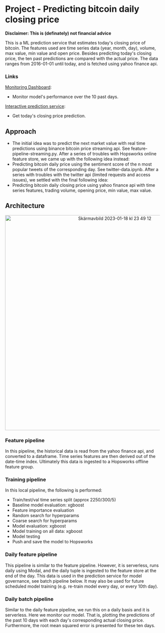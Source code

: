 # Project - Predicting bitcoin daily closing price
**Disclaimer: This is (definately) not financial advice**

This is a ML prediction service that estimates today's closing price of bitcoin. The features used are time series data (year, month, day), volume, max value, min value and open price. Besides predicting today's closing price, the ten past predictions  are compared with the actual price. The data ranges from 2016-01-01 until today, and is fetched using yahoo finance api. 

### Links

[Monitoring Dashboard](https://huggingface.co/spaces/Akseluhr/btc_monitoring):
- Monitor model's performance over the 10 past days.

[Interactive prediction service](https://huggingface.co/spaces/Akseluhr/btc):
- Get today's closing price prediction.

## Approach
- The initial idea was to predict the next market value with real time predictions using binance bitcoin price streaming api. See feature-pipeline-streaming.py. After a series of troubles with Hopsworks online feature store, we came up with the following idea instead:
- Predicting bitcoin daily price using the sentiment score of the n most popular tweets of the corresponding day. See twitter-data.ipynb. After a series with troubles with the twitter api (limited requests and access issues), we settled with the final following idea:
- Predicting bitcoin daily closing price using yahoo finance api with time series features, trading volume, opening price, min value, max value.

## Architecture

<p align="center">
  <img width="698" alt="Skärmavbild 2023-01-18 kl  23 49 12" src="https://user-images.githubusercontent.com/50402197/213312913-22795a3d-5e32-4340-9054-595d92978aa4.png">
</p>


### Feature pipeline 

In this pipeline, the historical data is read from the yahoo finance api, and converted to a dataframe. Time series features are then derived out of the date-time index. Ultimately this data is ingested to a Hopsworks offline feature group.

### Training pipeline

In this local pipeline, the following is performed:
- Train/test/val time series split (approx 2250/300/5)
- Baseline model evaluation: xgboost
- Feature importance evaluation
- Random search for hyperparams
- Coarse search for hyperparams
- Model evaluation: xgboost
- Model training on all data: xgboost
- Model testing
- Push and save the model to Hopsworks

### Daily feature pipeline

This pipeline is similar to the feature pipeline. However, it is serverless, runs daily using Modal, and the daily tuple is ingested to the feature store at the end of the day. This data is used in the prediction service for model governance, see batch pipeline below. It may also be used for future scheduled model training (e.g. re-train model every day, or every 10th day).

### Daily batch pipeline

Similar to the daily feature pipeline, we run this on a daily basis and it is serverless. Here we monitor our model. That is, plotting the predictions of the past 10 days with each day's corresponding actual closing price. Furthermore, the root mean squared error is presented for these ten days. 

